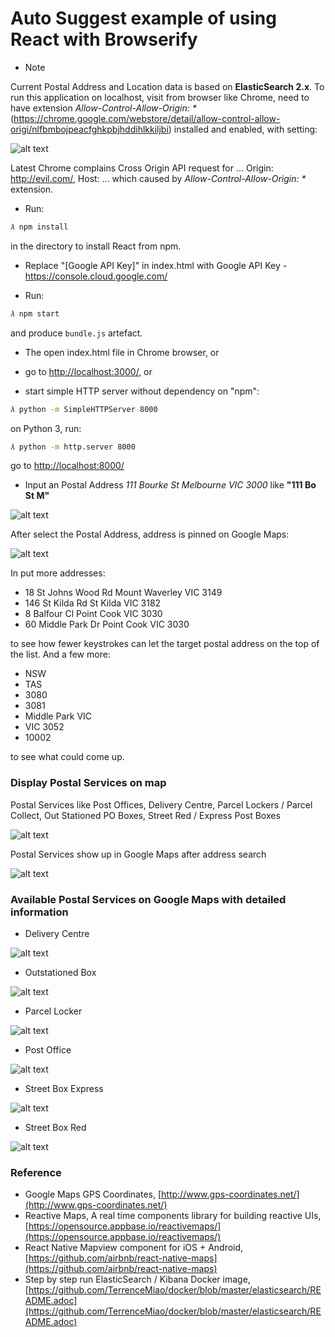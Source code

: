 # Auto Suggest example of using React with Browserify

- Note

Current Postal Address and Location data is based on **ElasticSearch 2.x**. To run this application on localhost, visit from browser like Chrome, need to have extension _Allow-Control-Allow-Origin: *_ (https://chrome.google.com/webstore/detail/allow-control-allow-origi/nlfbmbojpeacfghkpbjhddihlkkiljbi) installed and enabled, with setting:

![alt text](https://raw.githubusercontent.com/TerrenceMiao/ReactJS/master/auto-suggest/Allow-Control-Allow-Origin%20setting.png "Allow-Control-Allow-Origin: * setting")

Latest Chrome complains Cross Origin API request for ... Origin: http://evil.com/, Host: ... which caused by _Allow-Control-Allow-Origin: *_ extension.

- Run: 

```sh
𝜆 npm install
``` 

in the directory to install React from npm. 

- Replace "[Google API Key]" in index.html with Google API Key - https://console.cloud.google.com/

- Run:

```sh
𝜆 npm start
```

and produce `bundle.js` artefact. 

- The open index.html file in Chrome browser, or

- go to [http://localhost:3000/](http://localhost:3000/), or

- start simple HTTP server without dependency on "npm":

```sh
𝜆 python -m SimpleHTTPServer 8000

```

on Python 3, run:

```sh
𝜆 python -m http.server 8000

```

go to [http://localhost:8000/](http://localhost:8000/)

- Input an Postal Address _111 Bourke St Melbourne VIC 3000_ like **"111 Bo St M"**

![alt text](https://raw.githubusercontent.com/TerrenceMiao/ReactJS/master/auto-suggest/Postal%20Address%20-%20111%20Bourke%20St.png "111 Bourke St Melbourne VIC 3000")

After select the Postal Address, address is pinned on Google Maps:

![alt text](https://raw.githubusercontent.com/TerrenceMiao/ReactJS/master/auto-suggest/Postal%20Address%20-%20111%20Bourke%20St%20on%20Google%20Maps.png "111 Bourke St Melbourne VIC 3000 on Google Maps")

In put more addresses:

- 18 St Johns Wood Rd Mount Waverley VIC 3149 
- 146 St Kilda Rd St Kilda VIC 3182
- 8 Balfour Cl Point Cook VIC 3030
- 60 Middle Park Dr Point Cook VIC 3030

to see how fewer keystrokes can let the target postal address on the top of the list. And a few more:

- NSW
- TAS
- 3080
- 3081
- Middle Park VIC
- VIC 3052
- 10002

to see what could come up.

### Display Postal Services on map

Postal Services like Post Offices, Delivery Centre, Parcel Lockers / Parcel Collect, Out Stationed PO Boxes, Street Red / Express Post Boxes  

![alt text](https://raw.githubusercontent.com/TerrenceMiao/ReactJS/master/auto-suggest/Postal%20Services%20on%20Google%20Maps.png "Postal Services on map")

Postal Services show up in Google Maps after address search

![alt text](https://raw.githubusercontent.com/TerrenceMiao/ReactJS/master/auto-suggest/Postal%20Services%20on%20Google%20Maps%20after%20search.png "Postal Services on map after search")

### Available Postal Services on Google Maps with detailed information

- Delivery Centre

![alt text](https://raw.githubusercontent.com/TerrenceMiao/ReactJS/master/auto-suggest/Postal%20Services%20-%20Delivery%20Centre.png "Delivery Centre")

- Outstationed Box

![alt text](https://raw.githubusercontent.com/TerrenceMiao/ReactJS/master/auto-suggest/Postal%20Services%20-%20Outstationed%20Box.png "Outstationed Box")

- Parcel Locker

![alt text](https://raw.githubusercontent.com/TerrenceMiao/ReactJS/master/auto-suggest/Postal%20Services%20-%20Parcel%20Locker.png "Parcel Locker")

- Post Office

![alt text](https://raw.githubusercontent.com/TerrenceMiao/ReactJS/master/auto-suggest/Postal%20Services%20-%20Post%20Office.png "Post Office")

- Street Box Express

![alt text](https://raw.githubusercontent.com/TerrenceMiao/ReactJS/master/auto-suggest/Postal%20Services%20-%20Street%20Box%20Express.png "Street Box Express")

- Street Box Red

![alt text](https://raw.githubusercontent.com/TerrenceMiao/ReactJS/master/auto-suggest/Postal%20Services%20-%20Street%20Box%20Red.png "Street Box Red")
 
### Reference

- Google Maps GPS Coordinates, [http://www.gps-coordinates.net/](http://www.gps-coordinates.net/)
- Reactive Maps, A real time components library for building reactive UIs, [https://opensource.appbase.io/reactivemaps/](https://opensource.appbase.io/reactivemaps/)
- React Native Mapview component for iOS + Android, [https://github.com/airbnb/react-native-maps](https://github.com/airbnb/react-native-maps)
- Step by step run ElasticSearch / Kibana Docker image, [https://github.com/TerrenceMiao/docker/blob/master/elasticsearch/README.adoc](https://github.com/TerrenceMiao/docker/blob/master/elasticsearch/README.adoc)
